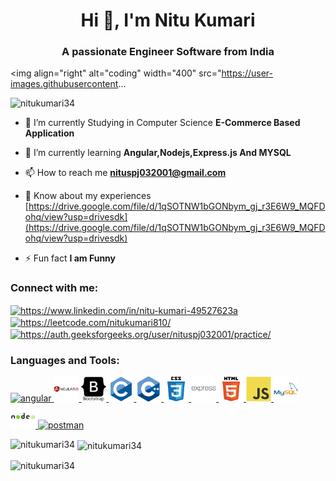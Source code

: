 <h1 align="center">Hi 👋, I'm Nitu Kumari</h1>
<h3 align="center">A passionate Engineer Software from India</h3>

<img align="right" alt="coding" width="400" src="https://user-images.githubusercontent...

<p align="left"> <img src="https://komarev.com/ghpvc/?username=nitukumari34&label=Profile%20views&color=0e75b6&style=flat" alt="nitukumari34" /> </p>

- 🔭 I’m currently Studying in Computer Science **E-Commerce Based Application**

- 🌱 I’m currently learning **Angular,Nodejs,Express.js And MYSQL**

- 📫 How to reach me **nituspj032001@gmail.com**

- 📄 Know about my experiences [https://drive.google.com/file/d/1qSOTNW1bGONbym_gj_r3E6W9_MQFDohq/view?usp=drivesdk](https://drive.google.com/file/d/1qSOTNW1bGONbym_gj_r3E6W9_MQFDohq/view?usp=drivesdk)

- ⚡ Fun fact **I am Funny**

<h3 align="left">Connect with me:</h3>
<p align="left">
<a href="https://linkedin.com/in/https://www.linkedin.com/in/nitu-kumari-49527623a" target="blank"><img align="center" src="https://raw.githubusercontent.com/rahuldkjain/github-profile-readme-generator/master/src/images/icons/Social/linked-in-alt.svg" alt="https://www.linkedin.com/in/nitu-kumari-49527623a" height="30" width="40" /></a>
<a href="https://www.leetcode.com/https://leetcode.com/nitukumari810/" target="blank"><img align="center" src="https://raw.githubusercontent.com/rahuldkjain/github-profile-readme-generator/master/src/images/icons/Social/leet-code.svg" alt="https://leetcode.com/nitukumari810/" height="30" width="40" /></a>
<a href="https://auth.geeksforgeeks.org/user/https://auth.geeksforgeeks.org/user/nituspj032001/practice/" target="blank"><img align="center" src="https://raw.githubusercontent.com/rahuldkjain/github-profile-readme-generator/master/src/images/icons/Social/geeks-for-geeks.svg" alt="https://auth.geeksforgeeks.org/user/nituspj032001/practice/" height="30" width="40" /></a>
</p>

<h3 align="left">Languages and Tools:</h3>
<p align="left"> <a href="https://angular.io" target="_blank" rel="noreferrer"> <img src="https://angular.io/assets/images/logos/angular/angular.svg" alt="angular" width="40" height="40"/> </a> <a href="https://angular.io" target="_blank" rel="noreferrer"> <img src="https://raw.githubusercontent.com/devicons/devicon/master/icons/angularjs/angularjs-original-wordmark.svg" alt="angularjs" width="40" height="40"/> </a> <a href="https://getbootstrap.com" target="_blank" rel="noreferrer"> <img src="https://raw.githubusercontent.com/devicons/devicon/master/icons/bootstrap/bootstrap-plain-wordmark.svg" alt="bootstrap" width="40" height="40"/> </a> <a href="https://www.cprogramming.com/" target="_blank" rel="noreferrer"> <img src="https://raw.githubusercontent.com/devicons/devicon/master/icons/c/c-original.svg" alt="c" width="40" height="40"/> </a> <a href="https://www.w3schools.com/cpp/" target="_blank" rel="noreferrer"> <img src="https://raw.githubusercontent.com/devicons/devicon/master/icons/cplusplus/cplusplus-original.svg" alt="cplusplus" width="40" height="40"/> </a> <a href="https://www.w3schools.com/css/" target="_blank" rel="noreferrer"> <img src="https://raw.githubusercontent.com/devicons/devicon/master/icons/css3/css3-original-wordmark.svg" alt="css3" width="40" height="40"/> </a> <a href="https://expressjs.com" target="_blank" rel="noreferrer"> <img src="https://raw.githubusercontent.com/devicons/devicon/master/icons/express/express-original-wordmark.svg" alt="express" width="40" height="40"/> </a> <a href="https://www.w3.org/html/" target="_blank" rel="noreferrer"> <img src="https://raw.githubusercontent.com/devicons/devicon/master/icons/html5/html5-original-wordmark.svg" alt="html5" width="40" height="40"/> </a> <a href="https://developer.mozilla.org/en-US/docs/Web/JavaScript" target="_blank" rel="noreferrer"> <img src="https://raw.githubusercontent.com/devicons/devicon/master/icons/javascript/javascript-original.svg" alt="javascript" width="40" height="40"/> </a> <a href="https://www.mysql.com/" target="_blank" rel="noreferrer"> <img src="https://raw.githubusercontent.com/devicons/devicon/master/icons/mysql/mysql-original-wordmark.svg" alt="mysql" width="40" height="40"/> </a> <a href="https://nodejs.org" target="_blank" rel="noreferrer"> <img src="https://raw.githubusercontent.com/devicons/devicon/master/icons/nodejs/nodejs-original-wordmark.svg" alt="nodejs" width="40" height="40"/> </a> <a href="https://postman.com" target="_blank" rel="noreferrer"> <img src="https://www.vectorlogo.zone/logos/getpostman/getpostman-icon.svg" alt="postman" width="40" height="40"/> </a> </p>

<p><img align="left" src="https://github-readme-stats.vercel.app/api/top-langs?username=nitukumari34&show_icons=true&locale=en&layout=compact" alt="nitukumari34" /></p>

<p>&nbsp;<img align="center" src="https://github-readme-stats.vercel.app/api?username=nitukumari34&show_icons=true&locale=en" alt="nitukumari34" /></p>

<p><img align="center" src="https://github-readme-streak-stats.herokuapp.com/?user=nitukumari34&" alt="nitukumari34" /></p>
